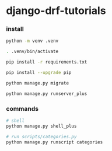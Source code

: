 # django-drf-tutorials

### install
```sh
python -m venv .venv

. .venv/bin/activate

pip install -r requirements.txt

pip install --upgrade pip

python manage.py migrate

python manage.py runserver_plus
```

### commands

```sh
# shell
python manage.py shell_plus

# run scripts/categories.py 
python manage.py runscript categories
```